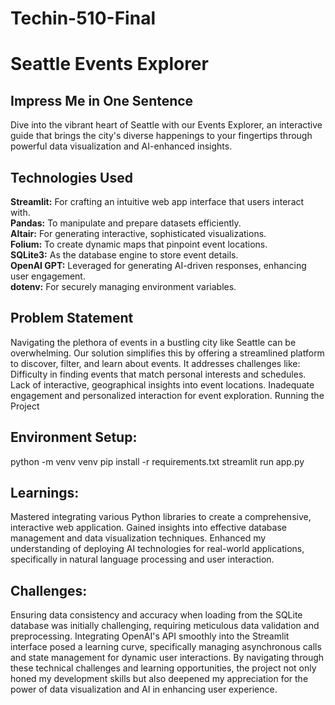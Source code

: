 # Techin-510-Final

#  Seattle Events Explorer

## Impress Me in One Sentence

Dive into the vibrant heart of Seattle with our Events Explorer, an interactive guide that brings the city's diverse happenings to your fingertips through powerful data visualization and AI-enhanced insights.

## Technologies Used
**Streamlit:** For crafting an intuitive web app interface that users interact with.   
**Pandas:** To manipulate and prepare datasets efficiently.   
**Altair:** For generating interactive, sophisticated visualizations.   
**Folium:** To create dynamic maps that pinpoint event locations.   
**SQLite3:** As the database engine to store event details.   
**OpenAI GPT:** Leveraged for generating AI-driven responses, enhancing user engagement.   
**dotenv:** For securely managing environment variables.   

## Problem Statement

Navigating the plethora of events in a bustling city like Seattle can be overwhelming. Our solution simplifies this by offering a streamlined platform to discover, filter, and learn about events. It addresses challenges like:
Difficulty in finding events that match personal interests and schedules.
Lack of interactive, geographical insights into event locations.
Inadequate engagement and personalized interaction for event exploration.
Running the Project

## Environment Setup:
python -m venv venv
pip install -r requirements.txt
streamlit run app.py

## Learnings:
Mastered integrating various Python libraries to create a comprehensive, interactive web application.
Gained insights into effective database management and data visualization techniques.
Enhanced my understanding of deploying AI technologies for real-world applications, specifically in natural language processing and user interaction.

## Challenges:
Ensuring data consistency and accuracy when loading from the SQLite database was initially challenging, requiring meticulous data validation and preprocessing.
Integrating OpenAI's API smoothly into the Streamlit interface posed a learning curve, specifically managing asynchronous calls and state management for dynamic user interactions.
By navigating through these technical challenges and learning opportunities, the project not only honed my development skills but also deepened my appreciation for the power of data visualization and AI in enhancing user experience.
